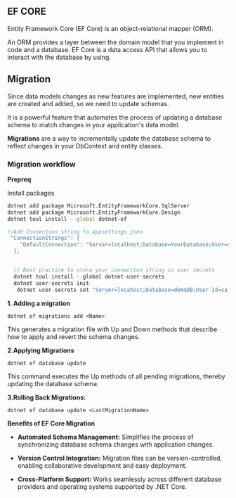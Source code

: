 ## EF CORE

Entity Framework Core (EF Core) is an object-relational mapper (ORM).

An ORM provides a layer between the domain model that you implement in code and a database. EF Core is a data access API that allows you to interact with the database by using.

## Migration

Since data models changes as new features are implemented, new entities are created and added, so we need to update schemas. 

It is a powerful feature that automates the process of updating a database schema to match changes in your application's data model. 

**Migrations** are a way to incrementally update the database schema to reflect changes in your DbContext and entity classes.

### Migration workflow

**Prepreq**

Install packages

```bash
dotnet add package Microsoft.EntityFrameworkCore.SqlServer
dotnet add package Microsoft.EntityFrameworkCore.Design
dotnet tool install --global dotnet-ef
```

```csharp
//Add Connection string to appsettings.json
 "ConnectionStrings": {
    "DefaultConnection": "Server=localhost;Database=YourDatabase;User=sa;Password=NotPassword123!;TrustServerCertificate=true;"
  },


  // Best practice to store your connection string in user secrets
  dotnet tool install --global dotnet-user-secrets
  dotnet user-secrets init
   dotnet user-secrets set "Server=locahost;Database=demoDB;User Id=sa;Password=yoursuperpassword!24;Trusted_Connection=True;TrustServerCertificate=true;"

```

**1. Adding a migration**

```
dotnet ef migrations add <Name>
```
This generates a migration file with Up and Down methods that describe how to apply and revert the schema changes.

**2.Applying Migrations**

```
dotnet ef database update
```
This command executes the Up methods of all pending migrations, thereby updating the database schema.

**3.Rolling Back Migrations:**

```
dotnet ef database update <LastMigrationName>
```

**Benefits of EF Core Migration**
- **Automated Schema Management:** Simplifies the process of synchronizing database schema changes with application changes.

- **Version Control Integration:** Migration files can be version-controlled, enabling collaborative development and easy deployment.
- **Cross-Platform Support:** Works seamlessly across different database providers and operating systems supported by .NET Core.